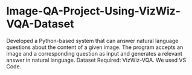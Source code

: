 # Image-QA-Project-Using-VizWiz-VQA-Dataset
Developed a Python-based system that can answer natural language questions about the content of a given image. The program accepts an image and a corresponding question as input and generates a relevant answer in natural language.
Dataset Required: VizWiz-VQA.
We used VS Code.
